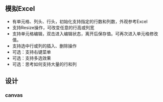 ## 模拟Excel
 - 有单元格、列头、行头，初始化支持指定的行数和列数，外观参考Excel
 - 支持Resize操作，可改变任意的行高或列宽
 - 支持单元格编辑，双击进入编辑状态，离开后保存值。可再次进入单元格修改值。
 - 支持选中行或列的插入、删除操作
 - 可选：支持右键菜单
 - 可选：支持多选效果
 - 可选：思考如何支持大量的行和列
## 设计
### canvas